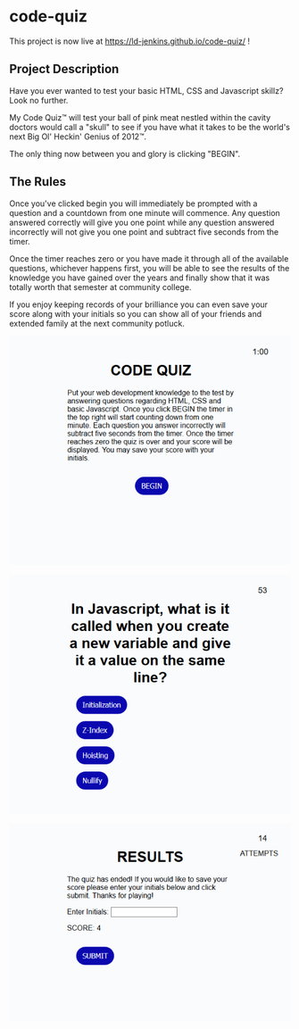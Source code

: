 # code-quiz

This project is now live at https://ld-jenkins.github.io/code-quiz/ !

## Project Description

Have you ever wanted to test your basic HTML, CSS and Javascript skillz? Look no further.

My Code Quiz™ will test your ball of pink meat nestled within the cavity doctors would call a "skull" to see if you have what it takes to be the world's next Big Ol' Heckin' Genius of 2012™.

The only thing now between you and glory is clicking "BEGIN".

## The Rules

Once you've clicked begin you will immediately be prompted with a question and a countdown from one minute will commence. Any question answered correctly will give you one point while any question answered incorrectly will not give you one point and subtract five seconds from the timer.

Once the timer reaches zero or you have made it through all of the available questions, whichever happens first, you will be able to see the results of the knowledge you have gained over the years and finally show that it was totally worth that semester at community college.

If you enjoy keeping records of your brilliance you can even save your score along with your initials so you can show all of your friends and extended family at the next community potluck.

![First Page](./assets/images/firstpage.PNG)

![Second Page](./assets/images/secondpage.PNG)

![Results!](./assets/images/resultspage.PNG)

